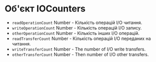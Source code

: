 # Об'єкт IOCounters

* `readOperationCount` Number - Кількість операцій I/O читання.
* `writeOperationCount` Number - Кількість операцій I/O запису.
* `otherOperationCount` Number - Кількість інших I/O операцій.
* `readTransferCount` Number - Кількість операцій I/O переданих на читання.
* `writeTransferCount` Number - The number of I/O write transfers.
* `otherTransferCount` Number - Then number of I/O other transfers.